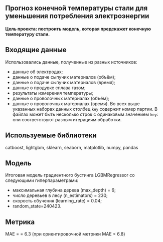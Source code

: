 ## Прогноз конечной температуры стали для уменьшения потребления электроэнергии

#### Цель проекта: построить модель, которая предскажет конечную температуру стали.

## Входящие данные
Использовались данные, полученные из разных источников:
- данные об электродах;
- данные о подаче сыпучих материалов (объём);
- данные о подаче сыпучих материалов (время);
- данные о продувке сплава газом;
- результаты измерения температуры;
- данные о проволочных материалах (объём);
- данные о проволочных материалах (время).
Во всех выше указанных наборах данных столбец `key` содержит номер партии. В файлах может быть несколько строк с одинаковым значением `key`: они соответствуют разным итерациям обработки.

## Используемые библиотеки
catboost, lightgbm, sklearn, seaborn, matplotlib, numpy, pandas

## Модель
Итоговая модель градиентного бустинга LGBMRegressor со следующими гиперпараметрами:
- максимальная глубина дерева (max_depth) = 6;
- число деревьев в лесу (n_estimators) = 230;
- скорость обучения (learning_rate) = 0.04;
- random_state=240423.

## Метрика
MAE = = 6.3 (при ориентировочной метрики МАЕ < 6.8)
